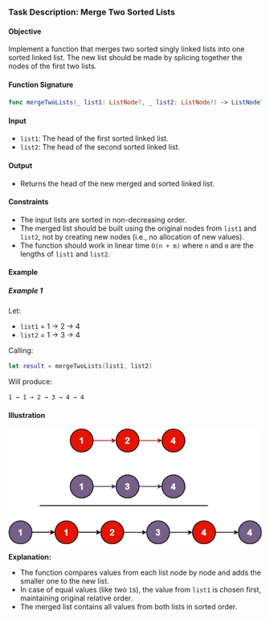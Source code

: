 ### **Task Description: Merge Two Sorted Lists**

#### **Objective**  
Implement a function that merges two sorted singly linked lists into one sorted linked list. The new list should be made by splicing together the nodes of the first two lists.

#### **Function Signature**  
```swift
func mergeTwoLists(_ list1: ListNode?, _ list2: ListNode?) -> ListNode?
```

#### **Input**  
- `list1`: The head of the first sorted linked list.
- `list2`: The head of the second sorted linked list.

#### **Output**  
- Returns the head of the new merged and sorted linked list.

#### **Constraints**  
- The input lists are sorted in non-decreasing order.
- The merged list should be built using the original nodes from `list1` and `list2`, not by creating new nodes (i.e., no allocation of new values).
- The function should work in linear time `O(n + m)` where `n` and `m` are the lengths of `list1` and `list2`.

#### **Example**  

##### **Example 1**  
Let:
- `list1` = 1 → 2 → 4  
- `list2` = 1 → 3 → 4

Calling:
```swift
let result = mergeTwoLists(list1, list2)
```

Will produce:
```
1 → 1 → 2 → 3 → 4 → 4
```

#### **Illustration**

![Merge Two Lists](mergeTwoLists.jpg)

**Explanation:**  
- The function compares values from each list node by node and adds the smaller one to the new list.
- In case of equal values (like two `1`s), the value from `list1` is chosen first, maintaining original relative order.
- The merged list contains all values from both lists in sorted order.

